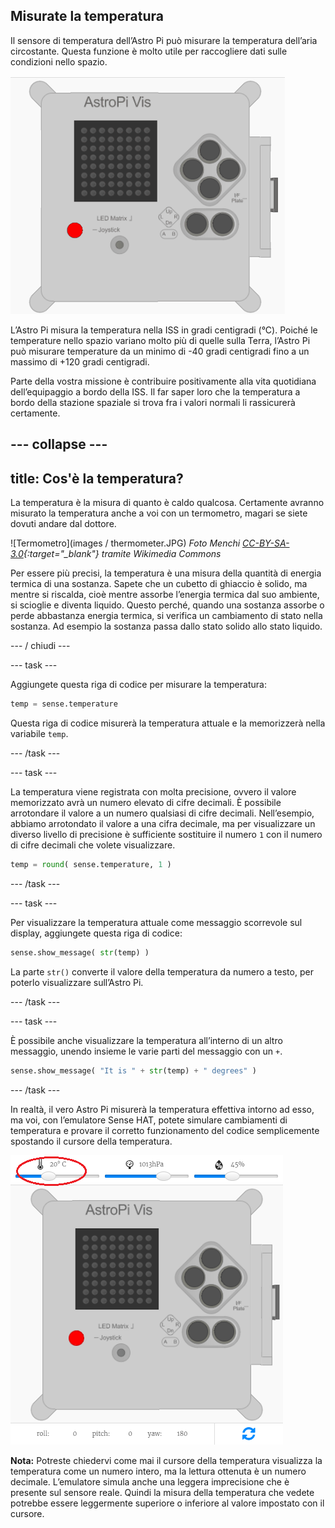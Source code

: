 ## Misurate la temperatura

Il sensore di temperatura dell’Astro Pi può misurare la temperatura dell’aria circostante. Questa funzione è molto utile per raccogliere dati sulle condizioni nello spazio.

![Messaggio sulla temperatura](images/degrees-message.gif)

L’Astro Pi misura la temperatura nella ISS in gradi centigradi (&deg;C). Poiché le temperature nello spazio variano molto più di quelle sulla Terra, l’Astro Pi può misurare temperature da un minimo di -40 gradi centigradi fino a un massimo di +120 gradi centigradi.

Parte della vostra missione è contribuire positivamente alla vita quotidiana dell’equipaggio a bordo della ISS. Il far saper loro che la temperatura a bordo della stazione spaziale si trova fra i valori normali li rassicurerà certamente.

## \--- collapse \---

## title: Cos'è la temperatura?

La temperatura è la misura di quanto è caldo qualcosa. Certamente avranno misurato la temperatura anche a voi con un termometro, magari se siete dovuti andare dal dottore.

![Termometro](images / thermometer.JPG) *Foto Menchi [CC-BY-SA-3.0](http://creativecommons.org/licenses/by-sa/3.0/){:target="_blank"} tramite Wikimedia Commons*

Per essere più precisi, la temperatura è una misura della quantità di energia termica di una sostanza. Sapete che un cubetto di ghiaccio è solido, ma mentre si riscalda, cioè mentre assorbe l’energia termica dal suo ambiente, si scioglie e diventa liquido. Questo perché, quando una sostanza assorbe o perde abbastanza energia termica, si verifica un cambiamento di stato nella sostanza. Ad esempio la sostanza passa dallo stato solido allo stato liquido.

\--- / chiudi \---

\--- task \---

Aggiungete questa riga di codice per misurare la temperatura:

```python
temp = sense.temperature
```

Questa riga di codice misurerà la temperatura attuale e la memorizzerà nella variabile `temp`.

\--- /task \---

\--- task \---

La temperatura viene registrata con molta precisione, ovvero il valore memorizzato avrà un numero elevato di cifre decimali. È possibile arrotondare il valore a un numero qualsiasi di cifre decimali. Nell’esempio, abbiamo arrotondato il valore a una cifra decimale, ma per visualizzare un diverso livello di precisione è sufficiente sostituire il numero `1` con il numero di cifre decimali che volete visualizzare.

```python
temp = round( sense.temperature, 1 )
```

\--- /task \---

\--- task \---

Per visualizzare la temperatura attuale come messaggio scorrevole sul display, aggiungete questa riga di codice:

```python
sense.show_message( str(temp) )
```

La parte `str()` converte il valore della temperatura da numero a testo, per poterlo visualizzare sull’Astro Pi.

\--- /task \---

\--- task \---

È possibile anche visualizzare la temperatura all’interno di un altro messaggio, unendo insieme le varie parti del messaggio con un `+`.

```python
sense.show_message( "It is " + str(temp) + " degrees" )
```

\--- /task \---

In realtà, il vero Astro Pi misurerà la temperatura effettiva intorno ad esso, ma voi, con l’emulatore Sense HAT, potete simulare cambiamenti di temperatura e provare il corretto funzionamento del codice semplicemente spostando il cursore della temperatura.

![Cursore della temperatura](images/temperature-slider.png)

**Nota:** Potreste chiedervi come mai il cursore della temperatura visualizza la temperatura come un numero intero, ma la lettura ottenuta è un numero decimale. L’emulatore simula anche una leggera imprecisione che è presente sul sensore reale. Quindi la misura della temperatura che vedete potrebbe essere leggermente superiore o inferiore al valore impostato con il cursore.